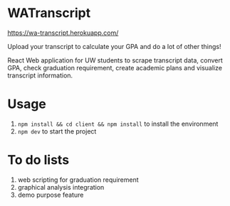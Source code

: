 # WATranscript

https://wa-transcript.herokuapp.com/ 

Upload your transcript to calculate your GPA and do a lot of other things!

React Web application for UW students to scrape transcript data, convert GPA, check graduation requirement, create academic plans and visualize transcript information.

# Usage

1. `npm install && cd client && npm install` to install the environment
2. `npm dev` to start the project

# To do lists

1. web scripting for graduation requirement
2. graphical analysis integration
3. demo purpose feature
